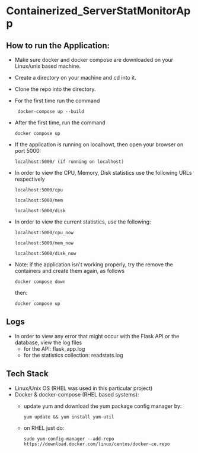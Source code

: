 # Containerized_ServerStatMonitorApp

## How to run the Application:
 - Make sure docker and docker compose are downloaded on your Linux/unix based machine.
 - Create a directory on your machine and cd into it.
 - Clone the repo into the directory.
 - For the first time run the command
   ```shell
    docker-compose up --build
   ```
 - After the first time, run the command
    ```shell
   docker compose up
   ```
 - If the application is running on localhowt, then open your browser on port 5000:
    ```shell
   localhost:5000/ (if running on localhost)
    ```
 - In order to view the CPU, Memory, Disk statistics use the following URLs respectively
    ```shell
   localhost:5000/cpu
    ```
    ```shell
   localhost:5000/mem
    ```
   ```shell
   localhost:5000/disk
    ```
  - In order to view the current statistics, use the following:
     ```shell
     localhost:5000/cpu_now
     ```
     ```shell
     localhost:5000/mem_now
     ```
     ```shell
     localhost:5000/disk_now
     ```
- Note: if the application isn't working properly, try the remove the containers and create them again, as follows
     ```shell
     docker compose down
     ```
     then:
  
     ```shell
     docker compose up
     ```
 ## Logs
 - In order to view any error that might occur with the Flask API or the database, view the log files
   - for the API: flask_app.log
   - for the statistics collection: readstats.log


  
 ## Tech Stack
 - Linux/Unix OS (RHEL was used in this particular project)
 - Docker & docker-compose (RHEL based systems):
   - update yum and download the yum package config manager by:
     
     ```shell
     yum update && yum install yum-util
      ```
   - on RHEL just do:
     ```shell
     sudo yum-config-manager --add-repo https://download.docker.com/linux/centos/docker-ce.repo
      ```
   
